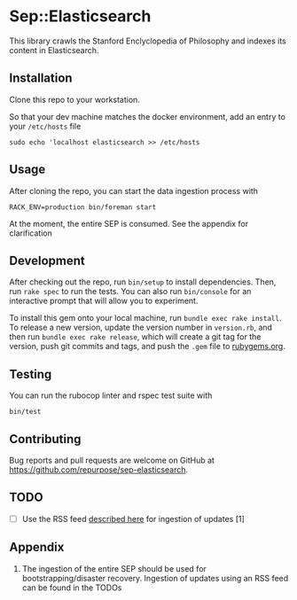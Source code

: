 # Sep::Elasticsearch

This library crawls the Stanford Enclyclopedia of Philosophy and indexes its
content in Elasticsearch.

## Installation

Clone this repo to your workstation.

So that your dev machine matches the docker environment, add an entry to your `/etc/hosts` file

```
sudo echo 'localhost elasticsearch >> /etc/hosts
```

## Usage

After cloning the repo, you can start the data ingestion process with

```
RACK_ENV=production bin/foreman start
```

At the moment, the entire SEP is consumed. See the appendix for clarification

## Development

After checking out the repo, run `bin/setup` to install dependencies. Then, run `rake spec` to run the tests. You can also run `bin/console` for an interactive prompt that will allow you to experiment.

To install this gem onto your local machine, run `bundle exec rake install`. To release a new version, update the version number in `version.rb`, and then run `bundle exec rake release`, which will create a git tag for the version, push git commits and tags, and push the `.gem` file to [rubygems.org](https://rubygems.org).

## Testing

You can run the rubocop linter and rspec test suite with

```
bin/test
```

## Contributing

Bug reports and pull requests are welcome on GitHub at https://github.com/repurpose/sep-elasticsearch.

## TODO

- [ ] Use the RSS feed [described here](http://plato.stanford.edu/new.html) for ingestion of updates [1]

## Appendix

1. The ingestion of the entire SEP should be used for bootstrapping/disaster
   recovery. Ingestion of updates using an RSS feed can be found in the TODOs
